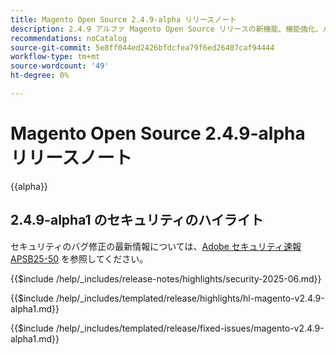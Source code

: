 ```yaml
---
title: Magento Open Source 2.4.9-alpha リリースノート
description: 2.4.9 アルファ Magento Open Source リリースの新機能、機能強化、バグ修正および既知の問題について説明します。
recommendations: noCatalog
source-git-commit: 5e8ff044ed2426bfdcfea79f6ed26407caf94444
workflow-type: tm+mt
source-wordcount: '49'
ht-degree: 0%

---
```



# Magento Open Source 2.4.9-alpha リリースノート

{{alpha}}

## 2.4.9-alpha1 のセキュリティのハイライト

セキュリティのバグ修正の最新情報については、[Adobe セキュリティ速報 APSB25-50](https://helpx.adobe.com/jp/security/products/magento/apsb25-50.html) を参照してください。

{{$include /help/_includes/release-notes/highlights/security-2025-06.md}}

<!-- Highlights in v2.4.9-alpha1 -->

{{$include /help/_includes/templated/release/highlights/hl-magento-v2.4.9-alpha1.md}}

<!-- Fixed issues in v2.4.9-alpha1 -->

{{$include /help/_includes/templated/release/fixed-issues/magento-v2.4.9-alpha1.md}}
